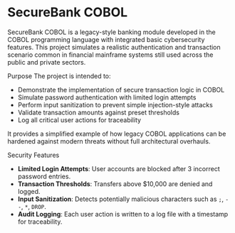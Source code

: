 # SecureBank COBOL

SecureBank COBOL is a legacy-style banking module developed in the COBOL programming language with integrated basic cybersecurity features. This project simulates a realistic authentication and transaction scenario common in financial mainframe systems still used across the public and private sectors.

Purpose
The project is intended to:

- Demonstrate the implementation of secure transaction logic in COBOL
- Simulate password authentication with limited login attempts
- Perform input sanitization to prevent simple injection-style attacks
- Validate transaction amounts against preset thresholds
- Log all critical user actions for traceability

It provides a simplified example of how legacy COBOL applications can be hardened against modern threats without full architectural overhauls.

  Security Features

- **Limited Login Attempts**: User accounts are blocked after 3 incorrect password entries.
- **Transaction Thresholds**: Transfers above $10,000 are denied and logged.
- **Input Sanitization**: Detects potentially malicious characters such as `;`, `--`, `*`, `DROP`.
- **Audit Logging**: Each user action is written to a log file with a timestamp for traceability.


